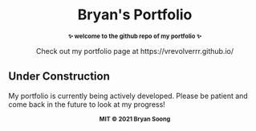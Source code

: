 <h1 align="center">Bryan's Portfolio</h1>

<p align="center">
  <b><small>✨ welcome to the github repo of my portfolio ✨</small></b>
</p>

<p align="center">Check out my portfolio page at https://vrevolverrr.github.io/</p>

## Under Construction
My portfolio is currently being actively developed. Please be patient and come back in the future to look at my progress!


<p align="center">
  <sub><strong>MIT © 2021 Bryan Soong</strong></sub>
</p>

